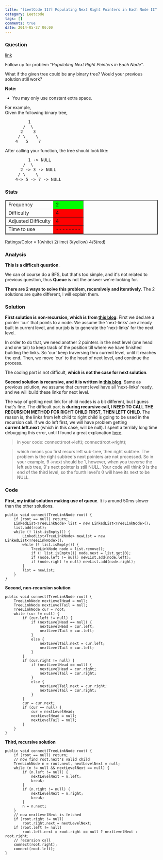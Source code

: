 ```yaml
---
title: "[LeetCode 117] Populating Next Right Pointers in Each Node II"
category: Leetcode
tags: []
comments: true
date: 2014-05-27 00:00
---
```



### Question

[link](https://oj.leetcode.com/problems/populating-next-right-pointers-in-each-node-ii/)

<div class="question-content">
            <p></p><p>Follow up for problem "<i>Populating Next Right Pointers in Each Node</i>".</p>
<p>What if the given tree could be any binary tree? Would your previous solution still work?</p>
<p>
<b>Note:</b>
</p><ul><li>You may only use constant extra space.</li></ul>
<p></p>
<p>
For example,<br>
Given the following binary tree,<br>
</p><pre>         1
       /  \
      2    3
     / \    \
    4   5    7
</pre>
<p></p>
<p>
After calling your function, the tree should look like:<br>
</p><pre>         1 -&gt; NULL
       /  \
      2 -&gt; 3 -&gt; NULL
     / \    \
    4-&gt; 5 -&gt; 7 -&gt; NULL
</pre>
<p></p><p></p>
          </div>

### Stats

<table border="2">
	<tr>
		<td>Frequency</td>
		<td bgcolor="lime">2</td>
	</tr>
	<tr>
		<td>Difficulty</td>
		<td bgcolor="red">4</td>
	</tr>
	<tr>
		<td>Adjusted Difficulty</td>
		<td bgcolor="red">4</td>
	</tr>
	<tr>
		<td>Time to use</td>
		<td bgcolor="red">--------</td>
	</tr>
</table>

Ratings/Color = 1(white) 2(lime) 3(yellow) 4/5(red)

### Analysis

**This is a difficult question**.

We can of course do a BFS, but that's too simple, and it's not related to previous question, thus **Queue** is not the answer we're looking for.

**There are 2 ways to solve this problem, recursively and iteratively**. The 2 solutions are quite different, I will explain them.

### Solution

**First solution is non-recursion, which is from [this blog](http://rleetcode.blogspot.sg/2014/03/follow-up-for-problem-populating-next.html)**. First we declare a pointer 'cur' that points to a node. We assume the 'next-links' are already built in current level, and our job is to generate the 'next-links' for the next level.

In order to do that, we need another 2 pointers in the next level (one head and one tail) to keep track of the position till where we have finished building the links. So 'cur' keep traversing thru current level, until it reaches the end. Then, we move 'cur' to the head of next level, and continue the process.

The coding part is not difficult, **which is not the case for next solution**.

**Second solution is recursive, and it is written in [this blog](http://fisherlei.blogspot.sg/2012/12/leetcode-populating-next-right-pointers_29.html)**. Same as previous solution, we assume that current level have all 'next-links' ready, and we will build these links for next level.

The way of getting next link for child nodes is a bit different, but I guess that's fine. The difficult part is **during recursive call, I NEED TO CALL THE RECURSION METHOD FOR RIGHT CHILD FIRST, THEN LEFT CHILD**. The reason is, the links from left child to right child is going to be used in the recursion call. If we do left first, we will have problem getting **current.left.next** (which in this case, will be null). I spent a terribly long time debugging this error, until I found a great explanation [here](https://oj.leetcode.com/discuss/1942/anyone-helps-to-find-bug-for-my-code).

> in your code: connect(root->left); connect(root->right);

> which means you first recurs left sub-tree, then right subtree. The problem is the right subtree's next pointers are not processed. So in your example, 9->next should be 1, however, when you traverse the left sub tree, 9's next pointer is still NULL. Your code will think 9 is the end of the third level, so the fourth level's 0 will have its next to be NULL.

### Code

**First, my initial solution making use of queue**. It is around 50ms slower than the other solutions.

    public void connect(TreeLinkNode root) {
        if (root == null) return;
        LinkedList<TreeLinkNode> list = new LinkedList<TreeLinkNode>();
        list.add(root);
        while (! list.isEmpty()) {
            LinkedList<TreeLinkNode> newList = new LinkedList<TreeLinkNode>();
            while (! list.isEmpty()) {
                TreeLinkNode node = list.remove();
                if (! list.isEmpty()) node.next = list.get(0);
                if (node.left != null) newList.add(node.left);
                if (node.right != null) newList.add(node.right);
            }
            list = newList;
        }
    }

**Second, non-recursion solution**

    public void connect(TreeLinkNode root) {
        TreeLinkNode nextLevelHead = null;
        TreeLinkNode nextLevelTail = null;
        TreeLinkNode cur = root;
        while (cur != null) {
            if (cur.left != null) {
                if (nextLevelHead == null) {
                    nextLevelHead = cur.left;
                    nextLevelTail = cur.left;
                }
                else {
                    nextLevelTail.next = cur.left;
                    nextLevelTail = cur.left;
                }
            }
            if (cur.right != null) {
                if (nextLevelHead == null) {
                    nextLevelHead = cur.right;
                    nextLevelTail = cur.right;
                }
                else {
                    nextLevelTail.next = cur.right;
                    nextLevelTail = cur.right;
                }
            }
            cur = cur.next;
            if (cur == null) {
                cur = nextLevelHead;
                nextLevelHead = null;
                nextLevelTail = null;
            }
        }
    }

**Third, recursive solution**

    public void connect(TreeLinkNode root) {
        if (root == null) return;
        // now find root.next's valid child
        TreeLinkNode n = root.next, nextLevelNext = null;
        while (n != null && nextLevelNext == null) {
            if (n.left != null) {
                nextLevelNext = n.left;
                break;
            }
            if (n.right != null) {
                nextLevelNext = n.right;
                break;
            }
            n = n.next;
        }
        // now nextLevelNext is fetched
        if (root.right != null)
            root.right.next = nextLevelNext;
        if (root.left != null)
            root.left.next = root.right == null ? nextLevelNext : root.right;
        // recursion call
        connect(root.right);
        connect(root.left);
    }
